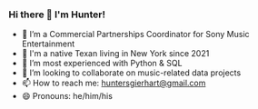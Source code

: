 ### Hi there 👋 I'm Hunter!

- 🔭 I’m a Commercial Partnerships Coordinator for Sony Music Entertainment
- 📍 I'm a native Texan living in New York since 2021
- 🌱 I’m most experienced with Python & SQL
- 👯 I’m looking to collaborate on music-related data projects
- 📫 How to reach me: huntersgierhart@gmail.com
- 😄 Pronouns: he/him/his
